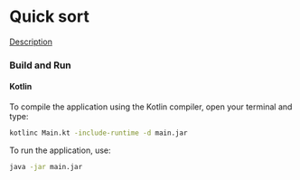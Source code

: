 # Quick sort

[Description](http://www.techiedelight.com/quicksort/)

### Build and Run

#### Kotlin

To compile the application using the Kotlin compiler, open your terminal and type:
```bash
kotlinc Main.kt -include-runtime -d main.jar
```

To run the application, use:
```bash
java -jar main.jar
```
